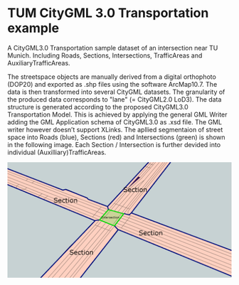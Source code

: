 # TUM CityGML 3.0 Transportation example
A CityGML3.0 Transportation sample dataset of an intersection near TU Munich. Including Roads, Sections, Intersections, TrafficAreas and AuxiliaryTrafficAreas.

The streetspace objects are manually derived from a digital orthophoto (DOP20) and exported as .shp files using the software ArcMap10.7. The data is then transformed into several CityGML datasets. The granularity of the produced data corresponds to "lane" (= CityGML2.0 LoD3).
The data structure is generated according to the proposed CityGML3.0 Transportation Model. This is achieved by applying the general GML Writer adding the GML Application schema of CityGML3.0 as .xsd file. The GML writer however doesn’t support XLinks. The apllied segmentaion of street space into Roads (blue), Sections (red) and Intersections (green) is shown in the following image. Each Section / Intersection is further devided into individual (Auxilliary)TrafficAreas. 

![](images/1.PNG)

